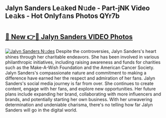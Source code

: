 ## Jalyn Sanders Le𝚊ked N𝚞de - Part-jNK Video Le𝚊ks - Hot Onlyf𝚊ns Photos QYr7b

# <h2><a href="http://ab75310.deff.icu/?id=Jalyn+Sanders">🔗 New 👉🔴 Jalyn Sanders VIDEO Photos</a></h2>

[![Jalyn Sanders N𝚞des](https://i.imgur.com/rIISA9y.gif)](http://ab75310.deff.icu/?id=Jalyn+Sanders)
Despite the controversies, Jalyn Sanders's heart shines through her charitable endeavors. She has been involved in various philanthropic initiatives, including raising awareness and funds for charities such as the Make-A-Wish Foundation and the American Cancer Society. Jalyn Sanders's compassionate nature and commitment to making a difference have earned her the respect and admiration of her fans. Jalyn Sanders's social media journey is far from over. She continues to create content, engage with her fans, and explore new opportunities. Her future plans include expanding her brand, collaborating with more influencers and brands, and potentially starting her own business. With her unwavering determination and undeniable charisma, there's no telling how far Jalyn Sanders will go in the digital world.

